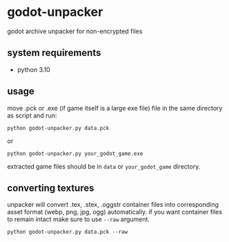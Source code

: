 # godot-unpacker
godot archive unpacker for non-encrypted files

## system requirements
* python 3.10

## usage
move .pck or .exe (if game itself is a large exe file) file in the same directory as script and run:
```
python godot-unpacker.py data.pck
```
or
```
python godot-unpacker.py your_godot_game.exe
```
extracted game files should be in ```data``` or ```your_godot_game``` directory.
## converting textures
unpacker will convert .tex, .stex, .oggstr container files into corresponding asset format (webp, png, jpg, ogg) automatically. if you want container files to remain intact make sure to use ```--raw``` argument.
```
python godot-unpacker.py data.pck --raw
```